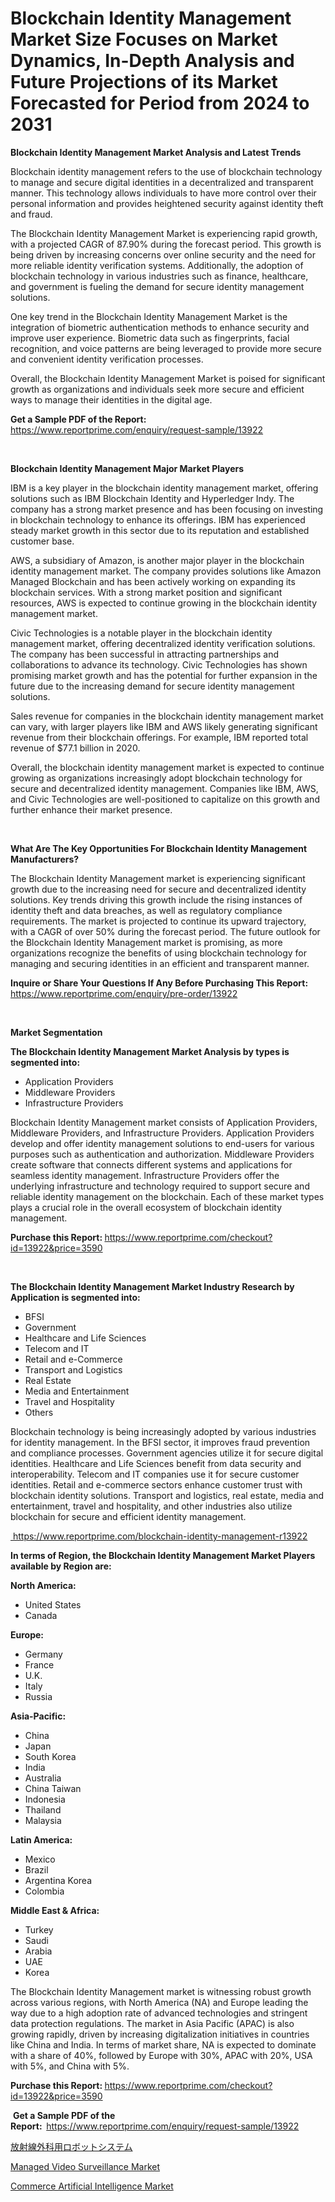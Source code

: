 <p><h1>Blockchain Identity Management Market Size Focuses on Market Dynamics, In-Depth Analysis and Future Projections of its Market Forecasted for Period from 2024 to 2031</h1></p><p><strong>Blockchain Identity Management Market Analysis and Latest Trends</strong></p>
<p><p>Blockchain identity management refers to the use of blockchain technology to manage and secure digital identities in a decentralized and transparent manner. This technology allows individuals to have more control over their personal information and provides heightened security against identity theft and fraud. </p><p>The Blockchain Identity Management Market is experiencing rapid growth, with a projected CAGR of 87.90% during the forecast period. This growth is being driven by increasing concerns over online security and the need for more reliable identity verification systems. Additionally, the adoption of blockchain technology in various industries such as finance, healthcare, and government is fueling the demand for secure identity management solutions.</p><p>One key trend in the Blockchain Identity Management Market is the integration of biometric authentication methods to enhance security and improve user experience. Biometric data such as fingerprints, facial recognition, and voice patterns are being leveraged to provide more secure and convenient identity verification processes.</p><p>Overall, the Blockchain Identity Management Market is poised for significant growth as organizations and individuals seek more secure and efficient ways to manage their identities in the digital age.</p></p>
<p><strong>Get a Sample PDF of the Report:&nbsp;</strong> <a href="https://www.reportprime.com/enquiry/request-sample/13922">https://www.reportprime.com/enquiry/request-sample/13922</a></p>
<p>&nbsp;</p>
<p><strong>Blockchain Identity Management Major Market Players</strong></p>
<p><p>IBM is a key player in the blockchain identity management market, offering solutions such as IBM Blockchain Identity and Hyperledger Indy. The company has a strong market presence and has been focusing on investing in blockchain technology to enhance its offerings. IBM has experienced steady market growth in this sector due to its reputation and established customer base.</p><p>AWS, a subsidiary of Amazon, is another major player in the blockchain identity management market. The company provides solutions like Amazon Managed Blockchain and has been actively working on expanding its blockchain services. With a strong market position and significant resources, AWS is expected to continue growing in the blockchain identity management market.</p><p>Civic Technologies is a notable player in the blockchain identity management market, offering decentralized identity verification solutions. The company has been successful in attracting partnerships and collaborations to advance its technology. Civic Technologies has shown promising market growth and has the potential for further expansion in the future due to the increasing demand for secure identity management solutions.</p><p>Sales revenue for companies in the blockchain identity management market can vary, with larger players like IBM and AWS likely generating significant revenue from their blockchain offerings. For example, IBM reported total revenue of $77.1 billion in 2020.</p><p>Overall, the blockchain identity management market is expected to continue growing as organizations increasingly adopt blockchain technology for secure and decentralized identity management. Companies like IBM, AWS, and Civic Technologies are well-positioned to capitalize on this growth and further enhance their market presence.</p></p>
<p>&nbsp;</p>
<p><strong>What Are The Key Opportunities For Blockchain Identity Management Manufacturers?</strong></p>
<p><p>The Blockchain Identity Management market is experiencing significant growth due to the increasing need for secure and decentralized identity solutions. Key trends driving this growth include the rising instances of identity theft and data breaches, as well as regulatory compliance requirements. The market is projected to continue its upward trajectory, with a CAGR of over 50% during the forecast period. The future outlook for the Blockchain Identity Management market is promising, as more organizations recognize the benefits of using blockchain technology for managing and securing identities in an efficient and transparent manner.</p></p>
<p><strong>Inquire or Share Your Questions If Any Before Purchasing This Report:</strong> <a href="https://www.reportprime.com/enquiry/pre-order/13922">https://www.reportprime.com/enquiry/pre-order/13922</a></p>
<p>&nbsp;</p>
<p><strong>Market Segmentation</strong></p>
<p><strong>The Blockchain Identity Management Market Analysis by types is segmented into:</strong></p>
<p><ul><li>Application Providers</li><li>Middleware Providers</li><li>Infrastructure Providers</li></ul></p>
<p><p>Blockchain Identity Management market consists of Application Providers, Middleware Providers, and Infrastructure Providers. Application Providers develop and offer identity management solutions to end-users for various purposes such as authentication and authorization. Middleware Providers create software that connects different systems and applications for seamless identity management. Infrastructure Providers offer the underlying infrastructure and technology required to support secure and reliable identity management on the blockchain. Each of these market types plays a crucial role in the overall ecosystem of blockchain identity management.</p></p>
<p><strong>Purchase this Report:&nbsp;</strong><a href="https://www.reportprime.com/checkout?id=13922&price=3590">https://www.reportprime.com/checkout?id=13922&price=3590</a></p>
<p>&nbsp;</p>
<p><strong>The Blockchain Identity Management Market Industry Research by Application is segmented into:</strong></p>
<p><ul><li>BFSI</li><li>Government</li><li>Healthcare and Life Sciences</li><li>Telecom and IT</li><li>Retail and e-Commerce</li><li>Transport and Logistics</li><li>Real Estate</li><li>Media and Entertainment</li><li>Travel and Hospitality</li><li>Others</li></ul></p>
<p><p>Blockchain technology is being increasingly adopted by various industries for identity management. In the BFSI sector, it improves fraud prevention and compliance processes. Government agencies utilize it for secure digital identities. Healthcare and Life Sciences benefit from data security and interoperability. Telecom and IT companies use it for secure customer identities. Retail and e-commerce sectors enhance customer trust with blockchain identity solutions. Transport and logistics, real estate, media and entertainment, travel and hospitality, and other industries also utilize blockchain for secure and efficient identity management.</p></p>
<p><a href="https://www.reportprime.com/blockchain-identity-management-r13922">&nbsp;https://www.reportprime.com/blockchain-identity-management-r13922</a></p>
<p><strong>In terms of Region, the Blockchain Identity Management Market Players available by Region are:</strong></p>
<p>
    <p> <strong> North America: </strong>
        <ul>
            <li>United States</li>
            <li>Canada</li>
        </ul>
        </p> 
    <p> <strong> Europe: </strong>
        <ul>
            <li>Germany</li>
            <li>France</li>
            <li>U.K.</li>
            <li>Italy</li>
            <li>Russia</li>
        </ul>
        </p> 
    <p> <strong> Asia-Pacific: </strong>
        <ul>
            <li>China</li>
            <li>Japan</li>
            <li>South Korea</li>
            <li>India</li>
            <li>Australia</li>
            <li>China Taiwan</li>
            <li>Indonesia</li>
            <li>Thailand</li>
            <li>Malaysia</li>
        </ul>
        </p> 
    <p> <strong> Latin America: </strong>
        <ul>
            <li>Mexico</li>
            <li>Brazil</li>
            <li>Argentina Korea</li>
            <li>Colombia</li>
        </ul>
        </p> 
    <p> <strong> Middle East & Africa: </strong>
        <ul>
            <li>Turkey</li>
            <li>Saudi</li>
            <li>Arabia</li>
            <li>UAE</li>
            <li>Korea</li>
        </ul>
    </p>
    </p>
<p><p>The Blockchain Identity Management market is witnessing robust growth across various regions, with North America (NA) and Europe leading the way due to a high adoption rate of advanced technologies and stringent data protection regulations. The market in Asia Pacific (APAC) is also growing rapidly, driven by increasing digitalization initiatives in countries like China and India. In terms of market share, NA is expected to dominate with a share of 40%, followed by Europe with 30%, APAC with 20%, USA with 5%, and China with 5%.</p></p>
<p><strong>Purchase this Report: </strong><a href="https://www.reportprime.com/checkout?id=13922&price=3590">https://www.reportprime.com/checkout?id=13922&price=3590</a></p>
<p>&nbsp;<strong>Get a Sample PDF of the Report:&nbsp;&nbsp;</strong><a href="https://www.reportprime.com/enquiry/request-sample/13922">https://www.reportprime.com/enquiry/request-sample/13922</a></p>
<p><strong></strong></p>
<p><p><a href="https://github.com/WhitneyMurphy1982/Market-Research-Report-List-1/blob/main/560515080650.md">放射線外科用ロボットシステム</a></p><p><a href="https://github.com/EunaWiegad2023/Market-Research-Report-List-1/blob/main/managed-video-surveillance-market.md">Managed Video Surveillance Market</a></p><p><a href="https://github.com/edytherolanlouisejk1miz0wig/Market-Research-Report-List-2/blob/main/commerce-artificial-intelligence-market.md">Commerce Artificial Intelligence Market</a></p></p>